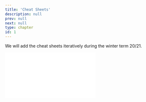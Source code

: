 ```yaml
---
title: 'Cheat Sheets'
description: null
prev: null
next: null
type: chapter
id: 1
---
```


We will add the cheat sheets iteratively during the winter term 20/21.


<exercise id="1" title="Notation, Definitions, Terms">
<object data="cheat-sheets/cheatsheet_notation.pdf" type="application/pdf" style="width:100%;height:480px">
    <embed src="cheat-sheets/cheatsheet_notation.pdf" type="application/pdf" />
</object>
</exercise>

<!--

<exercise id="2" title="Supervised Classification">
<object data="cheat-sheets/CheatSheet_i2ml_2.pdf" type="application/pdf" style="width:100%;height:480px">
    <embed src="cheat-sheets/CheatSheet_i2ml_2.pdf" type="application/pdf" />
</object>
</exercise>


<exercise id="3" title="Supervised Regression">
<object data="cheat-sheets/CheatSheet_i2ml_3.pdf" type="application/pdf" style="width:100%;height:480px">
    <embed src="cheat-sheets/CheatSheet_i2ml_3.pdf" type="application/pdf" />
</object>
</exercise>


<exercise id="4" title="Evaluation">
<object data="cheat-sheets/CheatSheet_i2ml_4.pdf" type="application/pdf" style="width:100%;height:480px">
    <embed src="cheat-sheets/CheatSheet_i2ml_4.pdf" type="application/pdf" />
</object>
</exercise>


<exercise id="5" title="Trees">
<object data="cheat-sheets/CheatSheet_i2ml_5.pdf" type="application/pdf" style="width:100%;height:480px">
    <embed src="cheat-sheets/CheatSheet_i2ml_5.pdf" type="application/pdf" />
</object>
</exercise>
-->